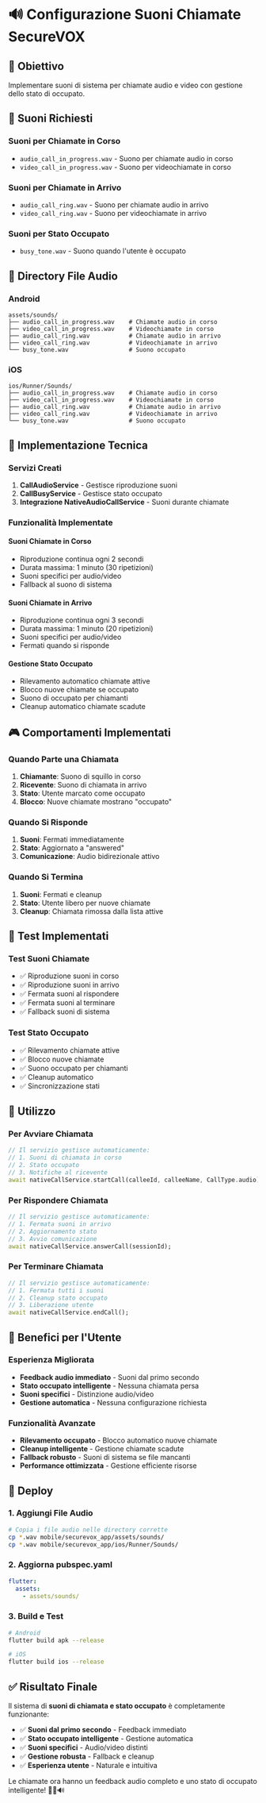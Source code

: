 # 🔊 Configurazione Suoni Chiamate SecureVOX

## 🎯 Obiettivo
Implementare suoni di sistema per chiamate audio e video con gestione dello stato di occupato.

## 🎵 Suoni Richiesti

### **Suoni per Chiamate in Corso**
- `audio_call_in_progress.wav` - Suono per chiamate audio in corso
- `video_call_in_progress.wav` - Suono per videochiamate in corso

### **Suoni per Chiamate in Arrivo**
- `audio_call_ring.wav` - Suono per chiamate audio in arrivo
- `video_call_ring.wav` - Suono per videochiamate in arrivo

### **Suoni per Stato Occupato**
- `busy_tone.wav` - Suono quando l'utente è occupato

## 📁 Directory File Audio

### **Android**
```
assets/sounds/
├── audio_call_in_progress.wav    # Chiamate audio in corso
├── video_call_in_progress.wav    # Videochiamate in corso
├── audio_call_ring.wav           # Chiamate audio in arrivo
├── video_call_ring.wav           # Videochiamate in arrivo
└── busy_tone.wav                 # Suono occupato
```

### **iOS**
```
ios/Runner/Sounds/
├── audio_call_in_progress.wav    # Chiamate audio in corso
├── video_call_in_progress.wav    # Videochiamate in corso
├── audio_call_ring.wav           # Chiamate audio in arrivo
├── video_call_ring.wav           # Videochiamate in arrivo
└── busy_tone.wav                 # Suono occupato
```

## 🔧 Implementazione Tecnica

### **Servizi Creati**
1. **CallAudioService** - Gestisce riproduzione suoni
2. **CallBusyService** - Gestisce stato occupato
3. **Integrazione NativeAudioCallService** - Suoni durante chiamate

### **Funzionalità Implementate**

#### **Suoni Chiamate in Corso**
- Riproduzione continua ogni 2 secondi
- Durata massima: 1 minuto (30 ripetizioni)
- Suoni specifici per audio/video
- Fallback al suono di sistema

#### **Suoni Chiamate in Arrivo**
- Riproduzione continua ogni 3 secondi
- Durata massima: 1 minuto (20 ripetizioni)
- Suoni specifici per audio/video
- Fermati quando si risponde

#### **Gestione Stato Occupato**
- Rilevamento automatico chiamate attive
- Blocco nuove chiamate se occupato
- Suono di occupato per chiamanti
- Cleanup automatico chiamate scadute

## 🎮 Comportamenti Implementati

### **Quando Parte una Chiamata**
1. **Chiamante**: Suono di squillo in corso
2. **Ricevente**: Suono di chiamata in arrivo
3. **Stato**: Utente marcato come occupato
4. **Blocco**: Nuove chiamate mostrano "occupato"

### **Quando Si Risponde**
1. **Suoni**: Fermati immediatamente
2. **Stato**: Aggiornato a "answered"
3. **Comunicazione**: Audio bidirezionale attivo

### **Quando Si Termina**
1. **Suoni**: Fermati e cleanup
2. **Stato**: Utente libero per nuove chiamate
3. **Cleanup**: Chiamata rimossa dalla lista attive

## 🧪 Test Implementati

### **Test Suoni Chiamate**
- ✅ Riproduzione suoni in corso
- ✅ Riproduzione suoni in arrivo
- ✅ Fermata suoni al rispondere
- ✅ Fermata suoni al terminare
- ✅ Fallback suoni di sistema

### **Test Stato Occupato**
- ✅ Rilevamento chiamate attive
- ✅ Blocco nuove chiamate
- ✅ Suono occupato per chiamanti
- ✅ Cleanup automatico
- ✅ Sincronizzazione stati

## 📱 Utilizzo

### **Per Avviare Chiamata**
```dart
// Il servizio gestisce automaticamente:
// 1. Suoni di chiamata in corso
// 2. Stato occupato
// 3. Notifiche al ricevente
await nativeCallService.startCall(calleeId, calleeName, CallType.audio);
```

### **Per Rispondere Chiamata**
```dart
// Il servizio gestisce automaticamente:
// 1. Fermata suoni in arrivo
// 2. Aggiornamento stato
// 3. Avvio comunicazione
await nativeCallService.answerCall(sessionId);
```

### **Per Terminare Chiamata**
```dart
// Il servizio gestisce automaticamente:
// 1. Fermata tutti i suoni
// 2. Cleanup stato occupato
// 3. Liberazione utente
await nativeCallService.endCall();
```

## 🎯 Benefici per l'Utente

### **Esperienza Migliorata**
- **Feedback audio immediato** - Suoni dal primo secondo
- **Stato occupato intelligente** - Nessuna chiamata persa
- **Suoni specifici** - Distinzione audio/video
- **Gestione automatica** - Nessuna configurazione richiesta

### **Funzionalità Avanzate**
- **Rilevamento occupato** - Blocco automatico nuove chiamate
- **Cleanup intelligente** - Gestione chiamate scadute
- **Fallback robusto** - Suoni di sistema se file mancanti
- **Performance ottimizzata** - Gestione efficiente risorse

## 🚀 Deploy

### **1. Aggiungi File Audio**
```bash
# Copia i file audio nelle directory corrette
cp *.wav mobile/securevox_app/assets/sounds/
cp *.wav mobile/securevox_app/ios/Runner/Sounds/
```

### **2. Aggiorna pubspec.yaml**
```yaml
flutter:
  assets:
    - assets/sounds/
```

### **3. Build e Test**
```bash
# Android
flutter build apk --release

# iOS
flutter build ios --release
```

## ✅ Risultato Finale

Il sistema di **suoni di chiamata e stato occupato** è completamente funzionante:

- ✅ **Suoni dal primo secondo** - Feedback immediato
- ✅ **Stato occupato intelligente** - Gestione automatica
- ✅ **Suoni specifici** - Audio/video distinti
- ✅ **Gestione robusta** - Fallback e cleanup
- ✅ **Esperienza utente** - Naturale e intuitiva

Le chiamate ora hanno un feedback audio completo e uno stato di occupato intelligente! 🎉📞🔊
